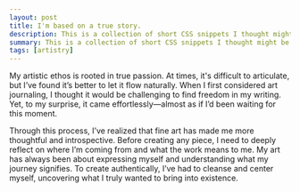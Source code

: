 ```yaml
---
layout: post
title: I'm based on a true story.
description: This is a collection of short CSS snippets I thought might be useful for beginners
summary: This is a collection of short CSS snippets I thought might be useful for beginners.
tags: [artistry]
--- 
```


My artistic ethos is rooted in true passion. At times, it's difficult to articulate, but I’ve found it’s better to let it flow naturally. When I first considered art journaling, I thought it would be challenging to find freedom in my writing. Yet, to my surprise, it came effortlessly—almost as if I’d been waiting for this moment.  

Through this process, I’ve realized that fine art has made me more thoughtful and introspective. Before creating any piece, I need to deeply reflect on where I’m coming from and what the work means to me. My art has always been about expressing myself and understanding what my journey signifies. To create authentically, I’ve had to cleanse and center myself, uncovering what I truly wanted to bring into existence.

